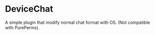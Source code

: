 # DeviceChat
A simple plugin that modify normal chat format with OS. (Not compatible with PurePerms).
